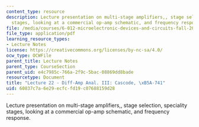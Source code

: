 ```yaml
---
content_type: resource
description: Lecture presentation on multi-stage amplifiers,, stage selection, speciality
  stages, looking at a commercial op-amp schematic, and frequency response.
file: /media/courses/6-012-microelectronic-devices-and-circuits-fall-2009/60837c7a6e29ecfcfd19c07688159d28_MIT6_012F09_lec22.pdf
file_type: application/pdf
learning_resource_types:
- Lecture Notes
license: https://creativecommons.org/licenses/by-nc-sa/4.0/
ocw_type: OCWFile
parent_title: Lecture Notes
parent_type: CourseSection
parent_uid: e4c7985c-766a-2f9c-5bac-08869dd8bade
resourcetype: Document
title: "Lecture 22 - Diff-Amp Anal. III: Cascode, \xB5A-741"
uid: 60837c7a-6e29-ecfc-fd19-c07688159d28
---
```

Lecture presentation on multi-stage amplifiers,, stage selection, speciality stages, looking at a commercial op-amp schematic, and frequency response.